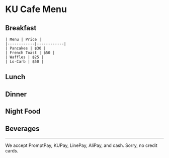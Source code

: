 # KU Cafe Menu


## Breakfast
    | Menu | Price |
    |------------|------------|
    | Pancakes | ฿30 |
    | French Toast | ฿50 |
    | Waffles | ฿25 | 
    | Lo-Carb | ฿50 |
## Lunch 


## Dinner


## Night Food


## Beverages



---

We accept PromptPay, KUPay, LinePay, AliPay, and cash. Sorry, no credit cards.

